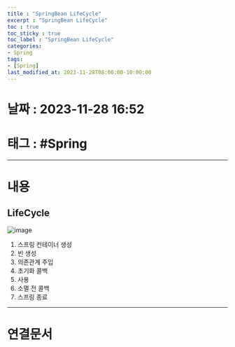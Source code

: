 ```yaml
---
title : "SpringBean LifeCycle"
excerpt : "SpringBean LifeCycle"
toc : true
toc_sticky : true
toc_label : "SpringBean LifeCycle"
categories:
- Spring
tags:
- [Spring]
last_modified_at: 2023-11-28T08:00:00-10:00:00
---
```


# 날짜 : 2023-11-28 16:52

# 태그 : #Spring
---

# 내용

## LifeCycle
![image](./../../assets/images/../../assets/Images/SpringBeanLifeCycle.png)
1. 스프링 컨테이너 생성
2. 빈 생성
3. 의존관계 주입
4. 초기화 콜백
5. 사용
6. 소멸 전 콜백
7. 스프링 종료

---

# 연결문서
